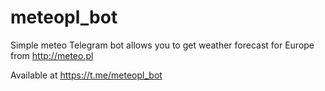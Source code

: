 # meteopl_bot
Simple meteo Telegram bot allows you to get weather forecast for Europe from http://meteo.pl

Available at https://t.me/meteopl_bot